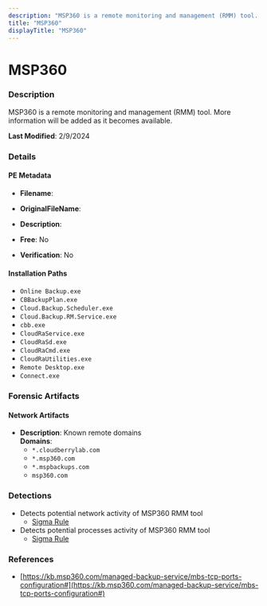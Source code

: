 ```yaml
---
description: "MSP360 is a remote monitoring and management (RMM) tool. More information will be added as it becomes available."
title: "MSP360"
displayTitle: "MSP360"
---
```




# MSP360


### Description

MSP360 is a remote monitoring and management (RMM) tool. More information will be added as it becomes available.



**Last Modified**: 2/9/2024

### Details


#### PE Metadata
- **Filename**: 
- **OriginalFileName**: 
- **Description**: 


- **Free**: No

- **Verification**: No




#### Installation Paths
- `Online Backup.exe`
- `CBBackupPlan.exe`
- `Cloud.Backup.Scheduler.exe`
- `Cloud.Backup.RM.Service.exe`
- `cbb.exe`
- `CloudRaService.exe`
- `CloudRaSd.exe`
- `CloudRaCmd.exe`
- `CloudRaUtilities.exe`
- `Remote Desktop.exe`
- `Connect.exe`

### Forensic Artifacts




#### Network Artifacts
- **Description**: Known remote domains
<br/>**Domains**:
    - `*.cloudberrylab.com`
    - `*.msp360.com`
    - `*.mspbackups.com`
    - `msp360.com`


### Detections
- Detects potential network activity of MSP360 RMM tool
  - [Sigma Rule](https://github.com/magicsword-io/LOLRMM/blob/main/detections/sigma/msp360_network_sigma.yml)
- Detects potential processes activity of MSP360 RMM tool
  - [Sigma Rule](https://github.com/magicsword-io/LOLRMM/blob/main/detections/sigma/msp360_processes_sigma.yml)

### References
- [https://kb.msp360.com/managed-backup-service/mbs-tcp-ports-configuration#](https://kb.msp360.com/managed-backup-service/mbs-tcp-ports-configuration#)


